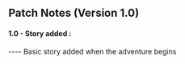 ## Patch Notes (Version 1.0)

#### 1.0 - Story added :
 ---- Basic story added when the adventure begins 
